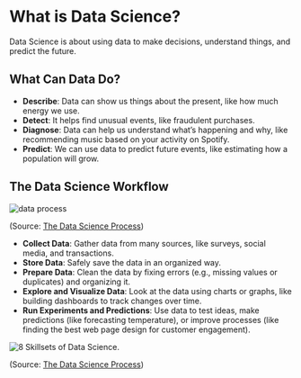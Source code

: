 # What is Data Science?

Data Science is about using data to make decisions, understand things, and predict the future.

## What Can Data Do?

- **Describe**: Data can show us things about the present, like how much energy we use.
- **Detect**: It helps find unusual events, like fraudulent purchases.
- **Diagnose**: Data can help us understand what’s happening and why, like recommending music based on your activity on Spotify.
- **Predict**: We can use data to predict future events, like estimating how a population will grow.

## The Data Science Workflow

![data process](https://media.beehiiv.com/cdn-cgi/image/fit=scale-down,format=auto,onerror=redirect,quality=80/uploads/asset/file/afa40403-9077-44f4-8955-89f65aaa25b4/ds-process.jpg?t=1725838340)

(Source: [The Data Science Process](https://dataprofessor.beehiiv.com/p/the-data-science-process))

- **Collect Data**: Gather data from many sources, like surveys, social media, and transactions.
- **Store Data**: Safely save the data in an organized way.
- **Prepare Data**: Clean the data by fixing errors (e.g., missing values or duplicates) and organizing it.
- **Explore and Visualize Data**: Look at the data using charts or graphs, like building dashboards to track changes over time.
- **Run Experiments and Predictions**: Use data to test ideas, make predictions (like forecasting temperature), or improve processes (like finding the best web page design for customer engagement).

![8 Skillsets of Data Science.](https://miro.medium.com/v2/resize:fit:1400/1*o7DTEHgBknK2iBE9c-2Ing.jpeg)

(Source: [The Data Science Process](https://dataprofessor.beehiiv.com/p/the-data-science-process))
